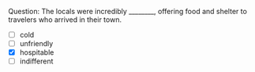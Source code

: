 Question: The locals were incredibly ________, offering food and shelter to travelers who arrived in their town.  
- [ ] cold  
- [ ] unfriendly  
- [x] hospitable  
- [ ] indifferent  